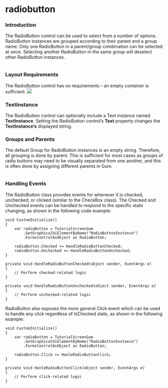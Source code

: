 # radiobutton

### Introduction

The RadioButton control can be used to select from a number of options. RadioButton instances are grouped according to their parent and a group name. Only one RadioButton in a parent/group combination can be selected at once. Selecting another RadioButton in the same group will deselect other RadioButton instances. 

<figure><img src="../../../../media/2017-12-2017-12-21\_07-04-05.gif" alt=""><figcaption></figcaption></figure>



### Layout Requirements

The RadioButton control has no requirements – an empty container is sufficient. [![](../../../../media/2017-12-img\_5a485e78076db.png)](../../../../media/2017-12-img\_5a485e78076db.png)

### TextInstance

The RadioButton control can optionally include a Text instance named **TextInstance**. Setting the RadioButton control’s **Text** property changes the **TextInstance’s** displayed string.

### Groups and Parents

The default Group for RadioButton instances is an empty string. Therefore, all grouping is done by parent. This is sufficient for most cases as groups of radio buttons may need to be visually separated from one another, and this is often done by assigning different parents in Gum. 

<figure><img src="../../../../media/2017-12-2017-12-21\_07-27-46.gif" alt=""><figcaption></figcaption></figure>



### Handling Events

The RadioButton class provides events for whenever it is checked, unchecked, or clicked (similar to the CheckBox class). The Checked and Unchecked events can be handled to respond to the specific state changing, as shown in the following code example:

```lang:c#
void CustomInitialize()
{
    var radioButton = TutorialScreenGum
        .GetGraphicalUiElementByName("RadioButtonInstance")
        .FormsControlAsObject as RadioButton;

    radioButton.Checked += HandleRadioButtonChecked;
    radioButton.Unchecked += HandleRadioButtonUnchecked;
}

private void HandleRadioButtonChecked(object sender, EventArgs e)
{
    // Perform checked-related logic
}

private void HandleRadioButtonUnchecked(object sender, EventArgs e)
{
    // Perform unchecked-related logic
}
```

RadioButton also exposes the more general Click event which can be used to handle any click regardless of IsChecked state, as shown in the following example:

```lang:c#
void CustomInitialize()
{
    var radioButton = TutorialScreenGum
        .GetGraphicalUiElementByName("RadioButtonInstance")
        .FormsControlAsObject as RadioButton;
 
    radioButton.Click += HanleRadioButtonClick;
}
 
private void HanleRadioButtonClick(object sender, EventArgs e)
{
    // Perform click-related logic
}
```

&#x20;
